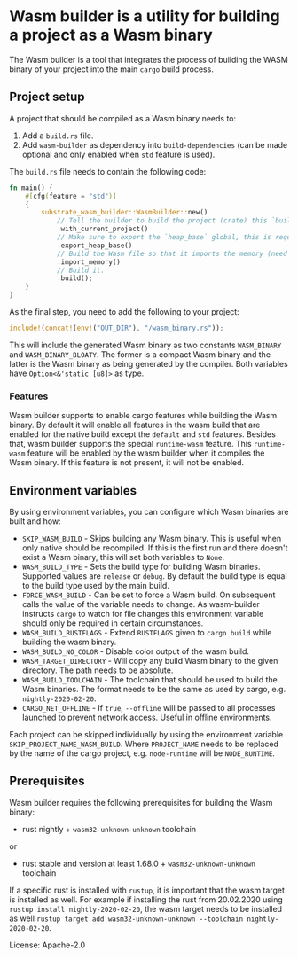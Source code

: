 # Wasm builder is a utility for building a project as a Wasm binary

The Wasm builder is a tool that integrates the process of building the WASM binary of your project into the main `cargo`
build process.

## Project setup

A project that should be compiled as a Wasm binary needs to:

1. Add a `build.rs` file.
2. Add `wasm-builder` as dependency into `build-dependencies` (can be made optional and only enabled when `std` feature
   is used).

The `build.rs` file needs to contain the following code:

```rust
fn main() {
    #[cfg(feature = "std")]
    {
        substrate_wasm_builder::WasmBuilder::new()
            // Tell the builder to build the project (crate) this `build.rs` is part of.
            .with_current_project()
            // Make sure to export the `heap_base` global, this is required by Substrate
            .export_heap_base()
            // Build the Wasm file so that it imports the memory (need to be provided by at instantiation)
            .import_memory()
            // Build it.
            .build();
    }
}
```

As the final step, you need to add the following to your project:

```rust
include!(concat!(env!("OUT_DIR"), "/wasm_binary.rs"));
```

This will include the generated Wasm binary as two constants `WASM_BINARY` and `WASM_BINARY_BLOATY`. The former is a
compact Wasm binary and the latter is the Wasm binary as being generated by the compiler. Both variables have
`Option<&'static [u8]>` as type.

### Features

Wasm builder supports to enable cargo features while building the Wasm binary. By default it will enable all features in
the wasm build that are enabled for the native build except the `default` and `std` features. Besides that, wasm builder
supports the special `runtime-wasm` feature. This `runtime-wasm` feature will be enabled by the wasm builder when it
compiles the Wasm binary. If this feature is not present, it will not be enabled.

## Environment variables

By using environment variables, you can configure which Wasm binaries are built and how:

- `SKIP_WASM_BUILD` - Skips building any Wasm binary. This is useful when only native should be recompiled. If this is
                      the first run and there doesn't exist a Wasm binary, this will set both variables to `None`.
- `WASM_BUILD_TYPE` - Sets the build type for building Wasm binaries. Supported values are `release` or `debug`. By
                      default the build type is equal to the build type used by the main build.
- `FORCE_WASM_BUILD` - Can be set to force a Wasm build. On subsequent calls the value of the variable needs to change.
                       As wasm-builder instructs `cargo` to watch for file changes this environment variable should only
                       be required in certain circumstances.
- `WASM_BUILD_RUSTFLAGS` - Extend `RUSTFLAGS` given to `cargo build` while building the wasm binary.
- `WASM_BUILD_NO_COLOR` - Disable color output of the wasm build.
- `WASM_TARGET_DIRECTORY` - Will copy any build Wasm binary to the given directory. The path needs to be absolute.
- `WASM_BUILD_TOOLCHAIN` - The toolchain that should be used to build the Wasm binaries. The format needs to be the same
                           as used by cargo, e.g. `nightly-2020-02-20`.
- `CARGO_NET_OFFLINE` - If `true`, `--offline` will be passed to all processes launched to prevent network access.
  Useful in offline environments.

Each project can be skipped individually by using the environment variable `SKIP_PROJECT_NAME_WASM_BUILD`. Where
`PROJECT_NAME` needs to be replaced by the name of the cargo project, e.g. `node-runtime` will be `NODE_RUNTIME`.

## Prerequisites

Wasm builder requires the following prerequisites for building the Wasm binary:

- rust nightly + `wasm32-unknown-unknown` toolchain

or

- rust stable and version at least 1.68.0 + `wasm32-unknown-unknown` toolchain

If a specific rust is installed with `rustup`, it is important that the wasm target is installed as well. For example if
installing the rust from 20.02.2020 using `rustup install nightly-2020-02-20`, the wasm target needs to be installed as
well `rustup target add wasm32-unknown-unknown --toolchain nightly-2020-02-20`.

License: Apache-2.0
